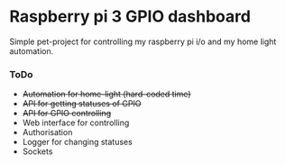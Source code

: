 # Raspberry pi 3 GPIO dashboard

Simple pet-project for controlling my raspberry pi i/o and my home light automation.

### ToDo
- ~~Automation for home-light (hard-coded time)~~
- ~~API for getting statuses of GPIO~~
- ~~API for GPIO controlling~~
- Web interface for controlling
- Authorisation
- Logger for changing statuses
- Sockets
